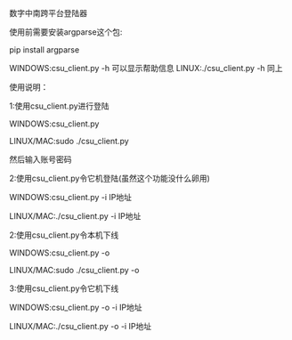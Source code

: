 数字中南跨平台登陆器

使用前需要安装argparse这个包:

pip install argparse

WINDOWS:csu_client.py -h    可以显示帮助信息
LINUX:./csu_client.py -h    同上

使用说明：

1:使用csu_client.py进行登陆

WINDOWS:csu_client.py

LINUX/MAC:sudo ./csu_client.py

然后输入账号密码

2:使用csu_client.py令它机登陆(虽然这个功能没什么卵用)

WINDOWS:csu_client.py -i IP地址

LINUX/MAC:./csu_client.py -i IP地址

2:使用csu_client.py令本机下线

WINDOWS:csu_client.py -o

LINUX/MAC:sudo ./csu_client.py -o

3:使用csu_client.py令它机下线

WINDOWS:csu_client.py -o -i IP地址

LINUX/MAC:./csu_client.py -o -i IP地址
